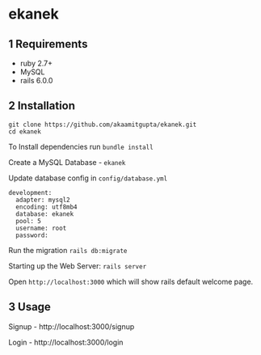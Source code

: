 # ekanek

1 Requirements
------------
- ruby 2.7+
- MySQL
- rails 6.0.0

2 Installation
--------------------
```
git clone https://github.com/akaamitgupta/ekanek.git
cd ekanek
```

To Install dependencies run `bundle install`

Create a MySQL Database - `ekanek`

Update database config in `config/database.yml`
```
development:
  adapter: mysql2
  encoding: utf8mb4
  database: ekanek
  pool: 5
  username: root
  password:
```
Run the migration `rails db:migrate`

Starting up the Web Server: `rails server`

Open `http://localhost:3000` which will show rails default welcome page.

3 Usage
----------

Signup - http://localhost:3000/signup

Login - http://localhost:3000/login
